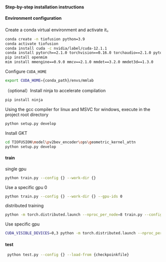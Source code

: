 #### Step-by-step installation instructions

#### Environment configuration

Create a conda virtual environment and activate it。

```bash
conda create -n tiofusion python=3.9
conda activate tiofusion
conda install cuda -c nvidia/label/cuda-12.1.1
conda install pytorch==2.1.0 torchvision==0.16.0 torchaudio==2.1.0 pytorch-cuda=12.1 -c pytorch -c nvidia
pip install openmim
mim install mmengine==0.9.0 mmcv==2.1.0 mmdet==3.2.0 mmdet3d==1.3.0
```

Configure `CUDA_HOME`

```bash
export CUDA_HOME={conda_path}/envs/mmlab
```

（optional）Install ninja to accelerate compilation 

```bash
pip install ninja
```

Using the gcc compiler for linux and MSVC for windows, execute in the project root directory 


```bash
python setup.py develop  
```  
Install GKT  

```bash
cd TIOFUSION\model\pv2bev_encoder\ops\geometric_kernel_attn
python setup.py develop
```


#### train
single gpu

```bash
python train.py --config {} --work-dir {}
```

Use a specific gpu 0

```bash
python train.py --config {} --work-dir {} --gpu-ids 0
```  
distributed training  

```bash
python -m torch.distributed.launch --nproc_per_node=8 train.py --config {} --work-dir {} --launcher pytorch --gpus 8
```  
Use specific gpu 
```bash
CUDA_VISIBLE_DEVICES=0,3 python -m torch.distributed.launch --nproc_per_node=2 train.py --config {} --work-dir {} --launcher pytorch --gpus 2
```

#### test

```bash
 python test.py --config {} --load-from {checkpoinkfile}
```





